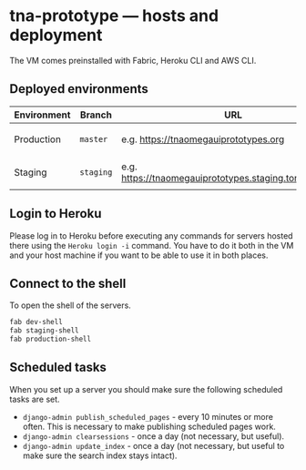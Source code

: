 # tna-prototype — hosts and deployment

The VM comes preinstalled with Fabric, Heroku CLI and AWS CLI.

## Deployed environments

| Environment | Branch    | URL                                                    | Heroku                                 |
| ----------- | --------- | ------------------------------------------------------ | -------------------------------------- |
| Production  | `master`  | e.g. https://tnaomegauiprototypes.org                  | e.g. `tnaomegauiprototypes-production` |
| Staging     | `staging` | e.g. https://tnaomegauiprototypes.staging.torchbox.com | e.g. `tnaomegauiprototypes-staging`    |

## Login to Heroku

Please log in to Heroku before executing any commands for servers hosted there
using the `Heroku login -i` command. You have to do it both in the VM and your
host machine if you want to be able to use it in both places.

## Connect to the shell

To open the shell of the servers.

```bash
fab dev-shell
fab staging-shell
fab production-shell
```

## Scheduled tasks

When you set up a server you should make sure the following scheduled tasks are set.

- `django-admin publish_scheduled_pages` - every 10 minutes or more often. This is necessary to make publishing scheduled pages work.
- `django-admin clearsessions` - once a day (not necessary, but useful).
- `django-admin update_index` - once a day (not necessary, but useful to make sure the search index stays intact).
